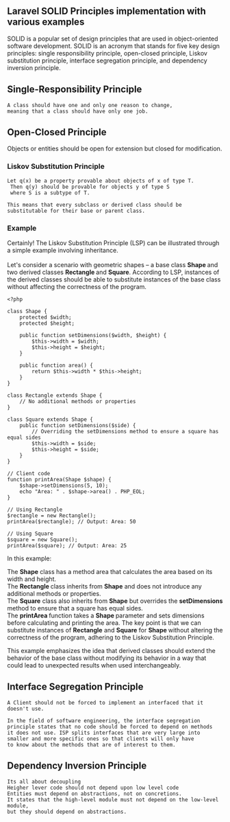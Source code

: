 
## Laravel SOLID Principles implementation with various examples


SOLID is a popular set of design principles that are used in object-oriented software development. SOLID is an acronym that stands for five key design principles: single responsibility principle, open-closed principle, Liskov substitution principle, interface segregation principle, and dependency inversion principle.


## Single-Responsibility Principle

    A class should have one and only one reason to change, 
    meaning that a class should have only one job.

## Open-Closed Principle

   Objects or entities should be open for extension but closed for modification.

### Liskov Substitution Principle
    Let q(x) be a property provable about objects of x of type T.
     Then q(y) should be provable for objects y of type S 
     where S is a subtype of T.

    This means that every subclass or derived class should be 
    substitutable for their base or parent class.

### Example
Certainly! The Liskov Substitution Principle (LSP) can be illustrated through a simple example involving inheritance. 
<br><br>
Let's consider a scenario with geometric shapes – a base class <strong> Shape </strong> and two derived classes <strong> Rectangle </strong> and <strong> Square</strong>. According to LSP, instances of the derived classes should be able to substitute instances of the base class without affecting the correctness of the program.
```
<?php

class Shape {
    protected $width;
    protected $height;

    public function setDimensions($width, $height) {
        $this->width = $width;
        $this->height = $height;
    }

    public function area() {
        return $this->width * $this->height;
    }
}

class Rectangle extends Shape {
    // No additional methods or properties
}

class Square extends Shape {
    public function setDimensions($side) {
        // Overriding the setDimensions method to ensure a square has equal sides
        $this->width = $side;
        $this->height = $side;
    }
}

// Client code
function printArea(Shape $shape) {
    $shape->setDimensions(5, 10);
    echo "Area: " . $shape->area() . PHP_EOL;
}

// Using Rectangle
$rectangle = new Rectangle();
printArea($rectangle); // Output: Area: 50

// Using Square
$square = new Square();
printArea($square); // Output: Area: 25

```

In this example:

The <strong>Shape</strong> class has a method area that calculates the area based on its width and height. <br>
The <strong> Rectangle </strong> class inherits from <strong>Shape</strong> and does not introduce any additional methods or properties.<br>
The <strong>Square</strong> class also inherits from <strong>Shape</strong> but overrides the <strong>setDimensions</strong> method to ensure that a square has equal sides. <br>
The <strong> printArea </strong> function takes a <strong>Shape </strong> parameter and sets dimensions before calculating and printing the area. The key point is that we can substitute instances of <strong>Rectangle</strong> and <strong>Square</strong> for <strong>Shape </strong>without altering the correctness of the program, 
adhering to the Liskov Substitution Principle.<br>

This example emphasizes the idea that derived classes should extend the behavior of the base class without modifying its behavior in a way that could lead to unexpected results when used interchangeably.

## Interface Segregation Principle

    A Client should not be forced to implement an interfaced that it doesn't use.

    In the field of software engineering, the interface segregation
    principle states that no code should be forced to depend on methods
    it does not use. ISP splits interfaces that are very large into
    smaller and more specific ones so that clients will only have 
    to know about the methods that are of interest to them.

## Dependency Inversion Principle
    Its all about decoupling
    Heigher lever code should not depend upon low level code
    Entities must depend on abstractions, not on concretions. 
    It states that the high-level module must not depend on the low-level module, 
    but they should depend on abstractions.
